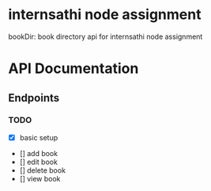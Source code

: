 # internsathi node assignment

bookDir: book directory api for internsathi node assignment

# API Documentation

## Endpoints

### TODO

- [x] basic setup
- [] add book
- [] edit book
- [] delete book
- [] view book
